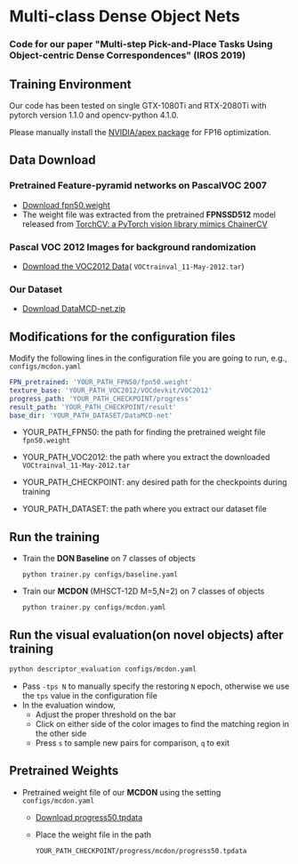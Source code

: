 # Multi-class Dense Object Nets
### Code for our paper "Multi-step Pick-and-Place Tasks Using Object-centric Dense Correspondences" (IROS 2019)

## Training Environment

Our code has been tested on single GTX-1080Ti and RTX-2080Ti with pytorch version 1.1.0 and opencv-python 4.1.0.

Please manually install the [NVIDIA/apex package](https://github.com/NVIDIA/apex) for FP16 optimization.

## Data Download

### Pretrained Feature-pyramid networks on PascalVOC 2007

- [Download fpn50.weight](https://drive.google.com/open?id=1ZrufPSS7LFSM1fRxL0Jp5mOcp8bZ3jgM)
- The weight file was extracted from the pretrained **FPNSSD512** model released from [TorchCV: a PyTorch vision library mimics ChainerCV](https://github.com/kuangliu/torchcv)

### Pascal VOC 2012 Images for background randomization

- [Download the VOC2012 Data](http://host.robots.ox.ac.uk/pascal/VOC/voc2012/index.html#devkit)( ```VOCtrainval_11-May-2012.tar```)

### Our Dataset

-  [Download DataMCD-net.zip](https://drive.google.com/file/d/1N6ZstxkK_tiXKqkPRePXQx878Oxn-lrt/view?usp=sharing)

## Modifications for the configuration files

Modify the following lines in the configuration file you are going to run, e.g., ```configs/mcdon.yaml```

```yaml
FPN_pretrained: 'YOUR_PATH_FPN50/fpn50.weight'
texture_base: 'YOUR_PATH_VOC2012/VOCdevkit/VOC2012'
progress_path: 'YOUR_PATH_CHECKPOINT/progress' 
result_path: 'YOUR_PATH_CHECKPOINT/result'
base_dir: 'YOUR_PATH_DATASET/DataMCD-net'
```

- YOUR_PATH_FPN50: the path for finding the pretrained weight file ```fpn50.weight```

- YOUR_PATH_VOC2012: the path where you extract the downloaded ```VOCtrainval_11-May-2012.tar```
- YOUR_PATH_CHECKPOINT: any desired path for the checkpoints during training
- YOUR_PATH_DATASET: the path where you extract our dataset file

## Run the training

- Train the **DON Baseline** on 7 classes of objects

  ```python trainer.py configs/baseline.yaml```

- Train our **MCDON** (MHSCT-12D M=5,N=2) on 7 classes of objects

  ```python trainer.py configs/mcdon.yaml```

## Run the visual evaluation(on novel objects) after training
```bash
python descriptor_evaluation configs/mcdon.yaml
```
- Pass ```-tps N``` to manually specify the restoring ```N``` epoch, otherwise we use the ```tps``` value in the configuration file
- In the evaluation window,
  - Adjust the proper threshold on the bar
  - Click on either side of the color images to find the matching region in the other side
  - Press ```s``` to sample new pairs for comparison, ```q``` to exit

## Pretrained Weights

- Pretrained weight file of our **MCDON** using the setting ```configs/mcdon.yaml```

  - [Download progress50.tpdata](https://drive.google.com/file/d/1_rzDrLpdSRguW5r4OgzdoVD949VKbiVb/view?usp=sharing)

  - Place the weight file in the path

    ``````
    YOUR_PATH_CHECKPOINT/progress/mcdon/progress50.tpdata
    ``````

